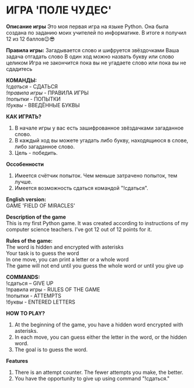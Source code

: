# ИГРА 'ПОЛЕ ЧУДЕС'

**Описание игры**
Это моя первая игра на языке Python. Она была создана по заданию моих учителей по информатике. В итоге я получил 12 из 12 баллов😉😎

**Правила игры:**
Загадывается слово и шифруется звёздочками
Ваша задача отгадать слово
В один ход можно назвать букву или слово целиком
Игра не закончится пока вы не угадаете слово или пока вы не сдадитесь

**КОМАНДЫ:**  
*!сдаться* - СДАТЬСЯ  
*!правила игры* - ПРАВИЛА ИГРЫ  
*!попытки* - ПОПЫТКИ  
*!буквы* - ВВЕДЁННЫЕ БУКВЫ

**КАК ИГРАТЬ?**  
1. В начале игры у вас есть зашифрованное звёздачками загаданное слово.  
2. В каждый ход вы можете угадать либо букву, находящиюся в слове, либо загаданное слово.  
3. Цель - победить.

**Оссобенности**  
1. Имеется счётчик попыток. Чем меньше затрачено попыток, тем лучше.  
2. Имеется возможность сдаться командой "!сдаться".


**English version:**  
GAME 'FIELD OF MIRACLES'

**Description of the game**  
This is my first Python game. It was created according to instructions of my computer science teachers. I’ve got 12 out of 12 points for it.

**Rules of the game:**  
The word is hidden and encrypted with asterisks  
Your task is to guess the word  
In one move, you can print a letter or a whole word  
The game will not end until you guess the whole word or until you give up  

**COMMANDS:**  
!сдаться – GIVE UP  
!правила игры - RULES OF THE GAME  
!попытки - ATTEMPTS  
!буквы - ENTERED LETTERS  

**HOW TO PLAY?**
1. At the beginning of the game, you have a hidden word encrypted with asterisks.
2. In each move, you can guess either the letter in the word, or the hidden word.  
3. The goal is to guess the word.  

**Features**
1. There is an attempt counter. The fewer attempts you make, the better.
2. You have the opportunity to give up using command "!сдаться."  

